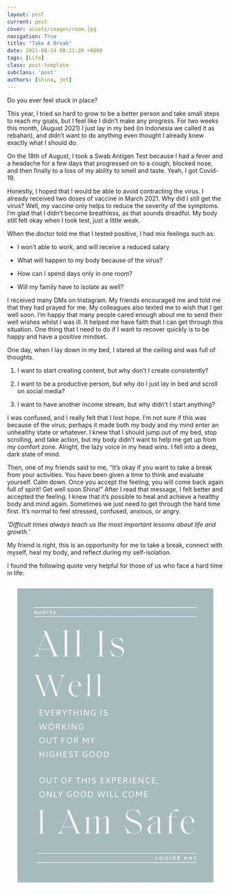 ```yaml
---
layout: post
current: post
cover: assets/images/room.jpg
navigation: True
title: "Take A Break"
date: 2021-08-24 08:21:20 +0800
tags: [Life]
class: post-template
subclass: 'post'
authors: [shina, jet]
---
```

Do you ever feel stuck in place?
 
This year, I tried so hard to grow to be a better person and take small steps to reach my goals, but I feel like I didn’t make any progress. For two weeks this month, (August 2021) I just lay in my bed (in Indonesia we called it as rebahan), and didn’t want to do anything even thought I already knew exactly what I should do.

On the 18th of August, I took a Swab Antigen Test because I had a fever and a headache for a few days that progressed on to a cough, blocked nose, and then finally to a loss of my ability to smell and taste. Yeah, I got Covid-19.

Honestly, I hoped that I would be able to avoid contracting the virus. I already received two doses of vaccine in March 2021. Why did I still get the virus? Well, my vaccine only helps to reduce the severity of the symptoms. I’m glad that I didn’t become breathless, as that sounds dreadful. My body still felt okay when I took test, just a little weak.

When the doctor told me that I tested positive, I had mix feelings such as:

-	I won’t able to work, and will receive a reduced salary

-	What will happen to my body because of the virus?

-	How can I spend days only in one room?

-	Will my family have to isolate as well?

I received many DMs on Instagram. My friends encouraged me and told me that they had prayed for me. My colleagues also texted me to wish that I get well soon. I’m happy that many people cared enough about me to send their well wishes whilst I was ill. It helped me have faith that I can get through this situation. One thing that I need to do if I want to recover quickly is to be happy and have a positive mindset.

One day, when I lay down in my bed, I stared at the ceiling and was full of thoughts.

1.	I want to start creating content, but why don’t I create consistently?

2.	I want to be a productive person, but why do I just lay in bed and scroll on social media?

3.	I want to have another income stream, but why didn’t I start anything?

I was confused, and I really felt that I lost hope. I’m not sure if this was because of the virus; perhaps it made both my body and my mind enter an unhealthy state or whatever. I knew that I should jump out of my bed, stop scrolling, and take action, but my body didn’t want to help me get up from my comfort zone. Alright, the lazy voice in my head wins. I fell into a deep, dark state of mind.

Then, one of my friends said to me, “It’s okay if you want to take a break from your activities. You have been given a time to think and evaluate yourself. Calm down. Once you accept the feeling, you will come back again full of spirit! Get well soon Shina!”
After I read that message, I felt better and accepted the feeling. I knew that it’s possible to heal and achieve a healthy body and mind again. Sometimes we just need to get through the hard time first. It’s normal to feel stressed, confused, anxious, or angry. 

*‘Difficult times always teach us the most important lessons about life and growth.’* 

My friend is right, this is an opportunity for me to take a break, connect with myself, heal my body, and reflect during my self-isolation. 

I found the following quote very helpful for those of us who face a hard time in life:

![All is Well!](/assets/images/alliswell.jpg "Quote")
